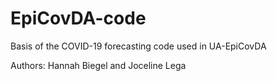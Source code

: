 # EpiCovDA-code
Basis of the COVID-19 forecasting code used in UA-EpiCovDA

Authors: Hannah Biegel and Joceline Lega



